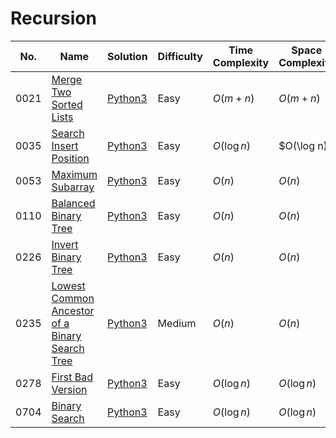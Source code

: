 # Recursion

| No.  | Name  | Solution | Difficulty | Time Complexity | Space Complexity |
| --- | --- | --- | --- | --- | --- |
| 0021 | [Merge Two Sorted Lists](https://leetcode.com/problems/merge-two-sorted-lists/) | [Python3](hhttps://leetcode.com/problems/merge-two-sorted-lists/solutions/4022871/merge-two-sorted-lists-python-easy-explanations/) | Easy | $O(m + n)$ | $O(m + n)$ |
| 0035 | [Search Insert Position](https://leetcode.com/problems/search-insert-position/) | [Python3](https://leetcode.com/problems/search-insert-position/solutions/4153027/search-insert-position-python-easy-explanations/) | Easy | $O(\log n)$ | $O(\log n) |
| 0053 | [Maximum Subarray](https://leetcode.com/problems/maximum-subarray/) | [Python3](https://leetcode.com/problems/maximum-subarray/solutions/4047524/maximum-subarray-python-easy-explanations/) | Easy | $O(n)$ | $O(n)$ |
| 0110 | [Balanced Binary Tree](https://leetcode.com/problems/balanced-binary-tree/) | [Python3](https://leetcode.com/problems/balanced-binary-tree/solutions/4100117/balanced-binary-tree-python-easy-explanations/) | Easy | $O(n)$ | $O(n)$ |
| 0226 | [Invert Binary Tree](https://leetcode.com/problems/invert-binary-tree/solutions/4070774/invert-binary-tree-python-easy-explanations/) | [Python3](https://leetcode.com/problems/invert-binary-tree/solutions/4070774/invert-binary-tree-python-easy-explanations/) | Easy | $O(n)$ | $O(n)$ |
| 0235 | [Lowest Common Ancestor of a Binary Search Tree](https://leetcode.com/problems/lowest-common-ancestor-of-a-binary-search-tree/) | [Python3](https://leetcode.com/problems/lowest-common-ancestor-of-a-binary-search-tree/solutions/4099505/lowest-common-ancestor-of-a-binary-search-tree-python-easy-explanations/) | Medium | $O(n)$ | $O(n)$ |
| 0278 | [First Bad Version](https://leetcode.com/problems/first-bad-version/) | [Python3](https://leetcode.com/problems/first-bad-version/solutions/4175412/first-bad-version-python-easy-explanations/) | Easy | $O(\log n)$ | $O(\log n)$ |
| 0704 | [Binary Search](https://leetcode.com/problems/binary-search/) | [Python3](https://leetcode.com/problems/binary-search/solutions/4074950/binary-search-python-easy-explanations/) | Easy | $O(\log n)$ | $O(\log n)$ |
